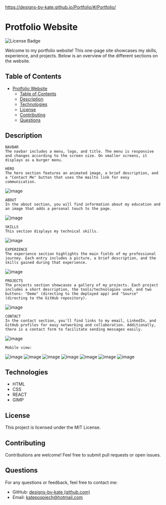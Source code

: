 https://designs-by-kate.github.io/Portfolio/#/Portfolio/

# Protfolio Website
![License Badge](https://img.shields.io/badge/license-MIT-brightgreen)

Welcome to my portfolio website! This one-page site showcases my skills, experience, and projects. Below is an overview of the different sections on the website.

## Table of Contents
- [Protfolio Website](#protfolio-website)
  - [Table of Contents](#table-of-contents)
  - [Description](#description)
  - [Technologies](#technologies)
  - [License](#license)
  - [Contributing](#contributing)
  - [Questions](#questions)

## Description 

    NAVBAR
    The navbar includes a menu, logo, and title. The menu is responsive and changes according to the screen size. On smaller screens, it displays as a burger menu.

    HERO
    The hero section features an animated image, a brief description, and a "Contact Me" button that uses the mailto link for easy communication.
![image](https://github.com/designs-by-kate/Portfolio/assets/146155569/9fd9cf4c-59f7-421d-abd2-1a3b83c31a04)

    ABOUT
    In the about section, you will find information about my education and an image that adds a personal touch to the page.
![image](https://github.com/designs-by-kate/Portfolio/assets/146155569/c1c456af-77bf-475a-b93a-7e9341884e52)

    SKILLS
    This section displays my technical skills.
![image](https://github.com/designs-by-kate/Portfolio/assets/146155569/a4f762e1-a803-421b-8324-117f060d527b)


    EXPERIENCE
    The experience section highlights the main fields of my professional journey. Each entry includes a picture, a brief description, and the skills gained during that experience.
![image](https://github.com/designs-by-kate/Portfolio/assets/146155569/86417a27-55a5-4dca-8561-0444088bec6f)

    PROJECTS
    The projects section showcases a gallery of my projects. Each project includes a short description, the tools/technologies used, and two buttons: "Demo" (directing to the deployed app) and "Source" (directing to the GitHub repository).
![image](https://github.com/designs-by-kate/Portfolio/assets/146155569/fbf93010-ffe8-4ec1-8699-659e4f494185)

    CONTACT
    In the contact section, you'll find links to my email, LinkedIn, and GitHub profiles for easy networking and collaboration. Additionally, there is a contact form to facilitate sending messages easily.
![image](https://github.com/designs-by-kate/Kate-Portfolio/assets/146155569/9d1785af-7aaf-43cf-ae5a-5995908eb326)

    Mobile view:

![image](https://github.com/designs-by-kate/Portfolio/assets/146155569/c3ccbfec-b941-49f6-9bed-0dd9586cc01d)
![image](https://github.com/designs-by-kate/Portfolio/assets/146155569/e3eaf699-7fe5-403d-b093-707fbc549a7c)
![image](https://github.com/designs-by-kate/Portfolio/assets/146155569/6c2af8e4-2b28-4dcb-ad1b-3bd60b43d8b2)
![image](https://github.com/designs-by-kate/Portfolio/assets/146155569/e7641234-0f2f-484c-9f0c-0b69299fa7fc)
![image](https://github.com/designs-by-kate/Portfolio/assets/146155569/6d49dfc6-544b-46b9-b87f-8a8a46b2e260)
![image](https://github.com/designs-by-kate/Portfolio/assets/146155569/7905ff09-a495-4ded-b3b9-68a506fa55d8)
![image](https://github.com/designs-by-kate/Kate-Portfolio/assets/146155569/2a234a1e-cccb-4242-b4c5-ce06c596942e)


## Technologies
- HTML
- CSS
- REACT
- GIMP

## License
  This project is licensed under the MIT License.

## Contributing
  Contributions are welcome! Feel free to submit pull requests or open issues.

## Questions
 For any questions or feedback, feel free to contact me:
  - GitHub: [designs-by-kate (github.com)](https://github.com/designs-by-kate (github.com))
  - Email: katepospiech@hotmail.com
